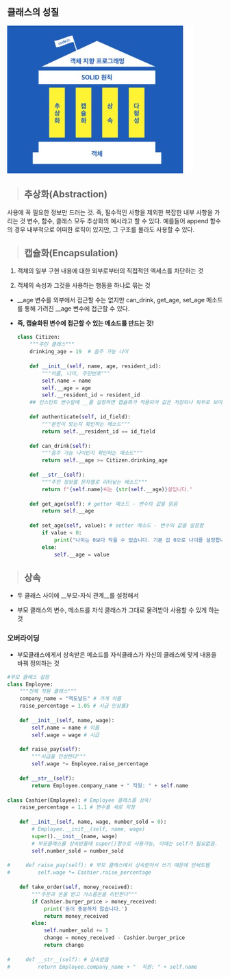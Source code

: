 ## 클래스의 성질

![class](../img/class.jpg)

> ## 추상화(Abstraction)

사용에 꼭 필요한 정보만 드러는 것.
즉, 필수적인 사항을 제외한 복잡한 내부 사항을 가리는 것 변수, 함수, 클래스 모두 추상화의 예시라고 할 수 있다. 
예를들어 append 함수의 경우 내부적으로 어떠한 로직이 있지만, 그 구조를 몰라도 사용할 수 있다.



> ## 캡슐화(Encapsulation)

1. 객체의 일부 구현 내용에 대한 외부로부터의 직접적인 엑세스를 차단하는 것

2. 객체의 속성과 그것을 사용하는 행동을 하나로 묶는 것

* __age 변수를 외부에서 접근할 수는 없지만 can_drink, get_age, set_age 메소드를 통해 가려진 __age 변수에 접근할 수 있다.

* **즉, 캡슐화된 변수에 접근할 수 있는 메소드를 만드는 것!**

  ```python
  class Citizen:
      """주민 클래스"""
      drinking_age = 19  # 음주 가능 나이
      
      def __init__(self, name, age, resident_id):
          """이름, 나이, 주민번호"""
          self.name = name
          self.__age = age
          self.__resident_id = resident_id
      ## 인스턴트 변수앞에 __를 설정하면 캡슐화가 적용되어 값은 저장되나 외부로 보여지지 않음.
      
      def authenticate(self, id_field):
          """본인이 맞는지 확인하는 메소드"""
          return self.__resident_id == id_field
      
      def can_drink(self):
          """음주 가능 나이인지 확인하는 메소드"""
          return self.__age >= Citizen.drinking_age
      
      def __str__(self):
          """주민 정보를 문자열로 리터낳는 메소드"""
          return f"{self.name}씨는 {str(self.__age)}살입니다."
      
      def get_age(self): # getter 메소드 - 변수의 값을 읽음
          return self.__age
      
      def set_age(self, value): # setter 메소드 - 변수의 값을 설정함
          if value < 0:
              print("나이는 0보다 작을 수 없습니다. 기본 값 0으로 나이를 설정합니다.")
          else:
              self.__age = value
  ```

  

> ## 상속

* 두 클래스 사이에 __부모-자식 관계__를 설정해서

- 부모 클래스의 변수, 메소드를 자식 클래스가 그대로 물려받아 사용할 수 있게 하는 것

### **오버라이딩**

- 부모클래스에게서 상속받은 메소드를 자식클래스가 자신의 클래스에 맞게 내용을 바꿔 정의하는 것

```python
#부모 클래스 설정
class Employee:
    """전체 직원 클래스"""
    company_name = "맥도날드" # 가게 이름
    raise_percentage = 1.05 # 시급 인상률3
    
    def __init__(self, name, wage):
        self.name = name # 이름
        self.wage = wage # 시급
        
    def raise_pay(self):
        """시급을 인상한다"""
        self.wage *= Employee.raise_percentage
        
    def __str__(self):
        return Employee.company_name + " 직원: " + self.name

class Cashier(Employee): # Employee 클래스를 상속!
    raise_percentage = 1.1 # 변수를 새로 지정
    
    def __init__(self, name, wage, number_sold = 0):
        # Employee.__init__(self, name, wage)
        super().__init__(name, wage)
        # 부모클래스를 상속받을때 super()함수로 사용가능, 이때는 self가 필요없음.
        self.number_sold = number_sold
    
#     def raise_pay(self): # 부모 클래스에서 상속받아서 쓰기 때문에 안써도됌
#         self.wage *= Cashier.raise_percentage
        
    def take_order(self, money_received): 
        """주문과 돈을 받고 거스름돈을 리턴한다"""
        if Cashier.burger_price > money_received:
            print('돈이 충분하지 않습니다.')
            return money_received
        else:
            self.number_sold += 1
            change = money_received - Cashier.burger_price
            return change
    
#     def __str__(self): # 상속받음
#         return Employee.company_name + "  직원: " + self.name

```

